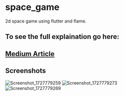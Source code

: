 # space_game

2d space game using flutter and flame.

## To see the full explaination go here:
## <a href = "https://medium.com/@kshitizdayal14/2d-game-in-flutter-using-flame-af94731ec28e"> Medium Article</a>

## Screenshots 

![Screenshot_1727779259](https://github.com/user-attachments/assets/c917b750-7adb-4dfc-a1e1-f19b53bf9259)
![Screenshot_1727779273](https://github.com/user-attachments/assets/5a852bb7-e256-4d19-b60e-14fc7bd187e5)
![Screenshot_1727779269](https://github.com/user-attachments/assets/ce6424be-9208-46bf-93b2-e6ae5303f27f)

